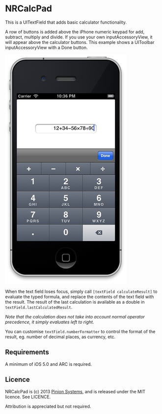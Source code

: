 NRCalcPad
=========

This is a UITextField that adds basic calculator functionality.

A row of buttons is added above the iPhone numeric keypad for add, subtract, multiply and divide. If you use your own inputAccessoryView, it will appear above the calculator buttons. This example shows a UIToolbar inputAccessoryView with a Done button.

![Demo screenshot](demo.png)

When the text field loses focus, simply call `[textField calculateResult]` to evaluate the typed formula, and replace the contents of the text field with the result. The result of the last calculation is available as a double in `textField.lastCalculatedResult`.

*Note that the calculation does not take into account normal operator precedence, it simply evaluates left to right.*

You can customise `textField.numberFormatter` to control the format of the result, eg. number of decimal places, as currency, etc.


Requirements
------------
A minimum of iOS 5.0 and ARC is required.


Licence
-------
NRCalcPad is (c) 2013 [Pinion Systems](http://pinionsystems.com/), and is released under the MIT licence. See LICENCE.

Attribution is appreciated but not required.
